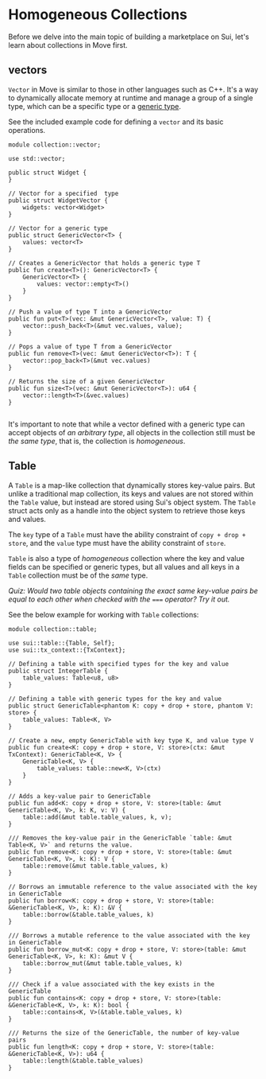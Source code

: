 # Homogeneous Collections 

Before we delve into the main topic of building a marketplace on Sui, let's learn about collections in Move first. 

## vectors

`Vector` in Move is similar to those in other languages such as C++. It's a way to dynamically allocate memory at runtime and manage a group of a single type, which can be a specific type or a [generic type](../../unit-three/lessons/2_intro_to_generics.md). 

See the included example code for defining a `vector` and its basic operations. 

```move
module collection::vector;

use std::vector;

public struct Widget {
}

// Vector for a specified  type
public struct WidgetVector {
    widgets: vector<Widget>
}

// Vector for a generic type 
public struct GenericVector<T> {
    values: vector<T>
}

// Creates a GenericVector that holds a generic type T
public fun create<T>(): GenericVector<T> {
    GenericVector<T> {
        values: vector::empty<T>()
    }
}

// Push a value of type T into a GenericVector
public fun put<T>(vec: &mut GenericVector<T>, value: T) {
    vector::push_back<T>(&mut vec.values, value);
}

// Pops a value of type T from a GenericVector
public fun remove<T>(vec: &mut GenericVector<T>): T {
    vector::pop_back<T>(&mut vec.values)
}

// Returns the size of a given GenericVector
public fun size<T>(vec: &mut GenericVector<T>): u64 {
    vector::length<T>(&vec.values)
}


```

It's important to note that while a vector defined with a generic type can accept objects of _an arbitrary type_, all objects in the collection still must be _the same type_, that is, the collection is _homogeneous_. 

## Table

A `Table` is a map-like collection that dynamically stores key-value pairs. But unlike a traditional map collection, its keys and values are not stored within the `Table` value, but instead are stored using Sui's object system. The `Table` struct acts only as a handle into the object system to retrieve those keys and values. 

The `key` type of a `Table` must have the ability constraint of `copy + drop + store`, and the `value` type must have the ability constraint of `store`. 

`Table` is also a type of _homogeneous_ collection where the key and value fields can be specified or generic types, but all values and all keys in a `Table` collection must be of the _same_ type. 

*Quiz: Would two table objects containing the exact same key-value pairs be equal to each other when checked with the `===` operator? Try it out.*

See the below example for working with `Table` collections:

```move
module collection::table;

use sui::table::{Table, Self};
use sui::tx_context::{TxContext};

// Defining a table with specified types for the key and value
public struct IntegerTable {
    table_values: Table<u8, u8>
}

// Defining a table with generic types for the key and value 
public struct GenericTable<phantom K: copy + drop + store, phantom V: store> {
    table_values: Table<K, V>
}

// Create a new, empty GenericTable with key type K, and value type V
public fun create<K: copy + drop + store, V: store>(ctx: &mut TxContext): GenericTable<K, V> {
    GenericTable<K, V> {
        table_values: table::new<K, V>(ctx)
    }
}

// Adds a key-value pair to GenericTable
public fun add<K: copy + drop + store, V: store>(table: &mut GenericTable<K, V>, k: K, v: V) {
    table::add(&mut table.table_values, k, v);
}

/// Removes the key-value pair in the GenericTable `table: &mut Table<K, V>` and returns the value.   
public fun remove<K: copy + drop + store, V: store>(table: &mut GenericTable<K, V>, k: K): V {
    table::remove(&mut table.table_values, k)
}

// Borrows an immutable reference to the value associated with the key in GenericTable
public fun borrow<K: copy + drop + store, V: store>(table: &GenericTable<K, V>, k: K): &V {
    table::borrow(&table.table_values, k)
}

/// Borrows a mutable reference to the value associated with the key in GenericTable
public fun borrow_mut<K: copy + drop + store, V: store>(table: &mut GenericTable<K, V>, k: K): &mut V {
    table::borrow_mut(&mut table.table_values, k)
}

/// Check if a value associated with the key exists in the GenericTable
public fun contains<K: copy + drop + store, V: store>(table: &GenericTable<K, V>, k: K): bool {
    table::contains<K, V>(&table.table_values, k)
}

/// Returns the size of the GenericTable, the number of key-value pairs
public fun length<K: copy + drop + store, V: store>(table: &GenericTable<K, V>): u64 {
    table::length(&table.table_values)
}


```

